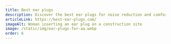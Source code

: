 ```yaml
---
title: Best ear plugs
description: Discover the best ear plugs for noise reduction and comfort. Perfect for sleeping, studying, and travel!
articleLink: https://best-ear-plugs.com/
imageAlt: Woman inserting an ear plug on a construction site
image: /static/img/ear-plugs-for-aa.webp
order: 6
---
```

